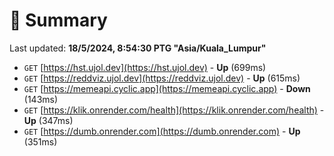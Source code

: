 # 📖 Summary
Last updated: **18/5/2024, 8:54:30 PTG "Asia/Kuala_Lumpur"**

- `GET` [https://hst.ujol.dev](https://hst.ujol.dev) - **Up** (699ms)
- `GET` [https://reddviz.ujol.dev](https://reddviz.ujol.dev) - **Up** (615ms)
- `GET` [https://memeapi.cyclic.app](https://memeapi.cyclic.app) - **Down** (143ms)
- `GET` [https://klik.onrender.com/health](https://klik.onrender.com/health) - **Up** (347ms)
- `GET` [https://dumb.onrender.com](https://dumb.onrender.com) - **Up** (351ms)
